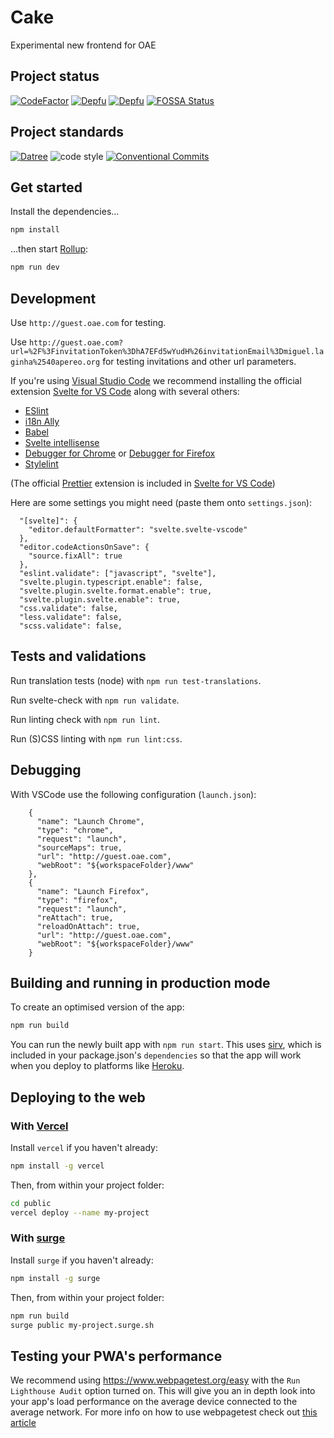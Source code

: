 # Cake

Experimental new frontend for OAE

## Project status

<!-- current project status -->

[![CodeFactor](https://www.codefactor.io/repository/github/oaeproject/cake/badge)](https://www.codefactor.io/repository/github/oaeproject/cake)
[![Depfu](https://badges.depfu.com/badges/a370cfe7f14430c3faace6ebe5b8a6c7/overview.svg)](https://depfu.com/github/oaeproject/Cake?project_id=29893)
[![Depfu](https://badges.depfu.com/badges/a370cfe7f14430c3faace6ebe5b8a6c7/count.svg)](https://depfu.com/github/oaeproject/Cake?project_id=29893)
[![FOSSA Status](https://app.fossa.com/api/projects/git%2Bgithub.com%2Fbrecke%2FCake.svg?type=shield)](https://app.fossa.com/projects/git%2Bgithub.com%2Fbrecke%2FCake?ref=badge_shield)

## Project standards

<!-- standards used in project -->

[![Datree](https://img.shields.io/badge/policy%20by-datree-yellow)](https://datree.io/?src=badge)
![code style](https://img.shields.io/badge/code_style-prettier-ff69b4.svg)
[![Conventional Commits](https://img.shields.io/badge/Conventional%20Commits-1.0.0-yellow.svg)](https://conventionalcommits.org)

## Get started

Install the dependencies...

```bash
npm install
```

...then start [Rollup](https://rollupjs.org):

```bash
npm run dev
```

## Development

Use `http://guest.oae.com` for testing.

Use `http://guest.oae.com?url=%2F%3FinvitationToken%3DhA7EFd5wYudH%26invitationEmail%3Dmiguel.laginha%2540apereo.org` for testing invitations and other url parameters.

If you're using [Visual Studio Code](https://code.visualstudio.com/) we recommend installing the official extension [Svelte for VS Code](https://marketplace.visualstudio.com/items?itemName=svelte.svelte-vscode) along with several others:

- [ESlint](https://marketplace.visualstudio.com/items?itemName=dbaeumer.vscode-eslint)
- [i18n Ally](https://marketplace.visualstudio.com/items?itemName=lokalise.i18n-ally)
- [Babel](https://marketplace.visualstudio.com/items?itemName=mgmcdermott.vscode-language-babel)
- [Svelte intellisense](https://marketplace.visualstudio.com/items?itemName=ardenivanov.svelte-intellisense)
- [Debugger for Chrome](https://marketplace.visualstudio.com/items?itemName=msjsdiag.debugger-for-chrome) or [Debugger for Firefox](https://marketplace.visualstudio.com/items?itemName=firefox-devtools.vscode-firefox-debug)
- [Stylelint](https://marketplace.visualstudio.com/items?itemName=stylelint.vscode-stylelint)

(The official [Prettier](https://marketplace.visualstudio.com/items?itemName=esbenp.prettier-vscode) extension is included in [Svelte for VS Code](https://marketplace.visualstudio.com/items?itemName=svelte.svelte-vscode))

Here are some settings you might need (paste them onto `settings.json`):

```
  "[svelte]": {
    "editor.defaultFormatter": "svelte.svelte-vscode"
  },
  "editor.codeActionsOnSave": {
    "source.fixAll": true
  },
  "eslint.validate": ["javascript", "svelte"],
  "svelte.plugin.typescript.enable": false,
  "svelte.plugin.svelte.format.enable": true,
  "svelte.plugin.svelte.enable": true,
  "css.validate": false,
  "less.validate": false,
  "scss.validate": false,
```

## Tests and validations

Run translation tests (node) with `npm run test-translations`.

Run svelte-check with `npm run validate`.

Run linting check with `npm run lint`.

Run (S)CSS linting with `npm run lint:css`.

## Debugging

With VSCode use the following configuration (`launch.json`):

```
    {
      "name": "Launch Chrome",
      "type": "chrome",
      "request": "launch",
      "sourceMaps": true,
      "url": "http://guest.oae.com",
      "webRoot": "${workspaceFolder}/www"
    },
    {
      "name": "Launch Firefox",
      "type": "firefox",
      "request": "launch",
      "reAttach": true,
      "reloadOnAttach": true,
      "url": "http://guest.oae.com",
      "webRoot": "${workspaceFolder}/www"
    }
```

## Building and running in production mode

To create an optimised version of the app:

```bash
npm run build
```

You can run the newly built app with `npm run start`. This uses [sirv](https://github.com/lukeed/sirv), which is included in your package.json's `dependencies` so that the app will work when you deploy to platforms like [Heroku](https://heroku.com).

## Deploying to the web

### With [Vercel](https://vercel.com)

Install `vercel` if you haven't already:

```bash
npm install -g vercel
```

Then, from within your project folder:

```bash
cd public
vercel deploy --name my-project
```

### With [surge](https://surge.sh/)

Install `surge` if you haven't already:

```bash
npm install -g surge
```

Then, from within your project folder:

```bash
npm run build
surge public my-project.surge.sh
```

## Testing your PWA's performance

We recommend using https://www.webpagetest.org/easy with the `Run Lighthouse Audit` option turned on.
This will give you an in depth look into your app's load performance on the average device connected to the average network.
For more info on how to use webpagetest check out [this article](https://zoompf.com/blog/2015/07/the-seo-experts-guide-to-web-performance-using-webpagetest-2)

